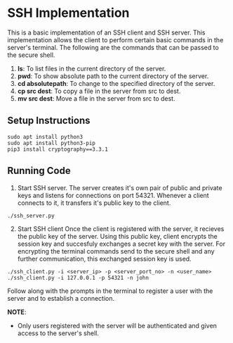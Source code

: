 # SSH Implementation

This is a basic implementation of an SSH client and SSH server. This implementation allows the
client to perform certain basic commands in the server's terminal. The following are the commands
that can be passed to the secure shell.
1. **ls**: To list files in the current directory of the server.
2. **pwd**: To show absolute path to the current directory of the server.
3. **cd absolutepath**: To change to the specified directory of the server.
4. **cp src dest**: To copy a file in the server from src to dest.
5. **mv src dest**: Move a file in the server from src to dest.

## Setup Instructions
```
sudo apt install python3
sudo apt install python3-pip
pip3 install cryptography==3.3.1
```

## Running Code
1) Start SSH server.
The server creates it's own pair of public and private keys and listens for connections on
port 54321. Whenever a client connects to it, it transfers it's public key to the client.

```
./ssh_server.py
```

2) Start SSH client
Once the client is registered with the server, it recieves the public key of the server.
Using this public key, client encrypts the session key and succesfuly exchanges a secret key
with the server. For encrypting the terminal commands send to the secure shell and any further
communication, this exchanged session key is used.

```
./ssh_client.py -i <server_ip> -p <server_port_no> -n <user_name>
./ssh_client.py -i 127.0.0.1 -p 54321 -n john
```

Follow along with the prompts in the terminal to register a user with the server and to establish
a connection.

**NOTE**:
* Only users registered with the server will be authenticated and given access to the server's 
shell.

